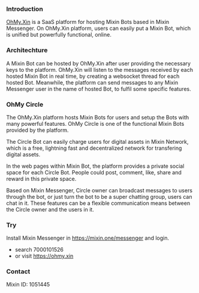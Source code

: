 
### Introduction

[OhMy.Xin](https://ohmy.xin/) is a SaaS platform for hosting Mixin Bots based in Mixin Messenger. On OhMy.Xin platform, users can easily put a Mixin Bot, which is unified but powerfully functional, online.

### Architechture

A Mixin Bot can be hosted by OhMy.Xin after user providing the necessary keys to the platform. OhMy.Xin will listen to the messages received by each hosted Mixin Bot in real time, by creating a websocket thread for each hosted Bot. Meanwhile, the platform can send messages to any Mixin Messenger user in the name of hosted Bot, to fulfil some specific features.

### OhMy Circle

The OhMy.Xin platform hosts Mixin Bots for users and setup the Bots with many powerful features. OhMy Circle is one of the functional Mixin Bots provided by the platform.

The Circle Bot can easily charge users for digital assets in Mixin Network, which is a free, lightning fast and decentralized network for transfering digital assets.

In the web pages within Mixin Bot, the platform provides a private social space for each Circle Bot. People could post, comment, like, share and reward in this private space.

Based on Mixin Messenger, Circle owner can broadcast messages to users through the bot, or just turn the bot to be a super chatting group, users can chat in it. These features can be a flexible communication means between the Circle owner and the users in it.

### Try

Install Mixin Messenger in <https://mixin.one/messenger> and login.

- search 7000101526
- or visit <https://ohmy.xin>

### Contact

Mixin ID: 1051445
